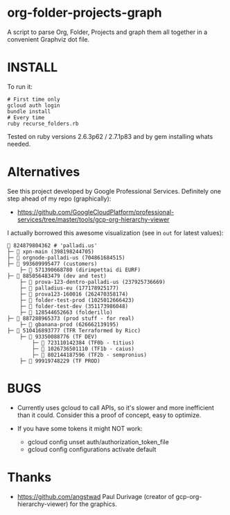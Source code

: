 # org-folder-projects-graph

A script to parse Org, Folder, Projects and graph them all together in a convenient Graphviz dot file.

# INSTALL

To run it:

    # First time only
    gcloud auth login
    bundle install
    # Every time
    ruby recurse_folders.rb

Tested on ruby versions 2.6.3p62 / 2.7.1p83 and by gem installing whats needed.

# Alternatives

See this project developed by Google Professional Services. Definitely one step ahead of my repo (graphically):

* https://github.com/GoogleCloudPlatform/professional-services/tree/master/tools/gcp-org-hierarchy-viewer

I actually borrowed this awesome visualization (see in `out` for latest values):

    🌲 824879804362 # 'palladi.us'
    ├─ 🍕 xpn-main (398198244705)
    ├─ 🍕 orgnode-palladi-us (704861684515)
    ├─ 📁 993609995477 (customers)
        ├─ 📁 571390668780 (dirimpettai di EURF)
    ├─ 📁 885056483479 (dev and test)
        ├─ 🍕 prova-123-dentro-palladi-us (237925736669)
        ├─ 🍕 palladius-eu (177178925177)
        ├─ 🍕 prova123-160016 (262470358174)
        ├─ 🍕 folder-test-prod (1025012666423)
        ├─ 🍕 folder-test-dev (351173986048)
        ├─ 📁 128544652663 (folderillo)
    ├─ 📁 887288965373 (prod stuff - for real)
        ├─ 🍕 gbanana-prod (626662139195)
    ├─ 📁 510416893777 (TFR Terraformed by Ricc)
        ├─ 📁 93350088776 (TF DEV)
            ├─ 📁 723110142384 (TF0b - titius)
            ├─ 📁 1026736501110 (TF1b - caius)
            ├─ 📁 802144187596 (TF2b - sempronius)
        ├─ 📁 99919748229 (TF PROD)


# BUGS

* Currently uses gcloud to call APIs, so it's slower and more inefficient than it could. Consider this a proof of concept, easy to optimize.

* If you have some tokens it might NOT work:

     - gcloud config unset auth/authorization_token_file
     - gcloud config configurations activate default

# Thanks

* https://github.com/angstwad Paul Durivage (creator of gcp-org-hierarchy-viewer) for the graphics.

